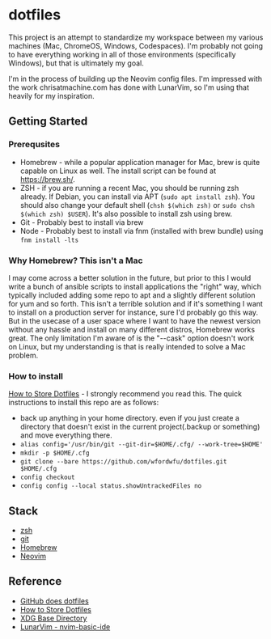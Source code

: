 # dotfiles

This project is an attempt to standardize my workspace between my various machines (Mac, ChromeOS, Windows, Codespaces).  I'm probably not going to have everything working in all of those environments (specifically Windows), but that is ultimately my goal.

I'm in the process of building up the Neovim config files.  I'm impressed with the work chrisatmachine.com has done with LunarVim, so I'm using that heavily for my inspiration.

## Getting Started

### Prerequsites

- Homebrew - while a popular application manager for Mac, brew is quite capable on Linux as well. The install script can be found at https://brew.sh/.
- ZSH - if you are running a recent Mac, you should be running zsh already.  If Debian, you can install via APT (`sudo apt install zsh`).  You should also change your default shell (`chsh $(which zsh)` or `sudo chsh $(which zsh) $USER`).  It's also possible to install zsh using brew.
- Git - Probably best to install via brew
- Node - Probably best to install via fnm (installed with brew bundle) using `fnm install -lts`

### Why Homebrew?  This isn't a Mac

I may come across a better solution in the future, but prior to this I would write a bunch of ansible scripts to install applications the "right" way, which typically included adding some repo to apt and a slightly different solution for yum and so forth.  This isn't a terrible solution and if it's something I want to install on a production server for instance, sure I'd probably go this way.  But in the usecase of a user space where I want to have the newest version without any hassle and install on many different distros, Homebrew works great.  The only limitation I'm aware of is the "--cask" option doesn't work on Linux, but my understanding is that is really intended to solve a Mac problem.

### How to install

[How to Store Dotfiles](https://atlassian.com/git/tutorials/dotfiles) - I strongly recommend you read this.  The quick instructions to install this repo are as follows:
- back up anything in your home directory.  even if you just create a directory that doesn't exist in the current project(.backup or something) and move everything there.
- `alias config='/usr/bin/git --git-dir=$HOME/.cfg/ --work-tree=$HOME'`
- `mkdir -p $HOME/.cfg`
- `git clone --bare https://github.com/wfordwfu/dotfiles.git $HOME/.cfg`
- `config checkout`
- `config config --local status.showUntrackedFiles no`

## Stack

- [zsh](https://www.zsh.org/)
- [git](https://git-scm.com/)
- [Homebrew](https://brew.sh/)
- [Neovim](https://neovim.io/)

## Reference

- [GitHub does dotfiles](https://dotfiles.github.io)
- [How to Store Dotfiles](https://atlassian.com/git/tutorials/dotfiles)
- [XDG Base Directory](https://wiki.archlinux.org/title/XDG_Base_Directory)
- [LunarVim - nvim-basic-ide](https://github.com/LunarVim/nvim-basic-ide)

